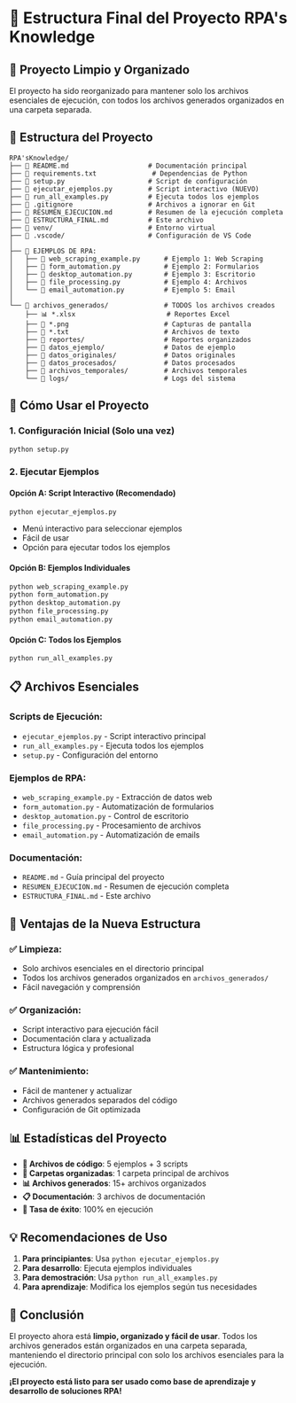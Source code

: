 # 📁 Estructura Final del Proyecto RPA's Knowledge

## 🎯 **Proyecto Limpio y Organizado**

El proyecto ha sido reorganizado para mantener solo los archivos esenciales de ejecución, con todos los archivos generados organizados en una carpeta separada.

## 📂 **Estructura del Proyecto**

```
RPA'sKnowledge/
├── 📄 README.md                    # Documentación principal
├── 📄 requirements.txt              # Dependencias de Python
├── 📄 setup.py                     # Script de configuración
├── 📄 ejecutar_ejemplos.py         # Script interactivo (NUEVO)
├── 📄 run_all_examples.py          # Ejecuta todos los ejemplos
├── 📄 .gitignore                   # Archivos a ignorar en Git
├── 📄 RESUMEN_EJECUCION.md         # Resumen de la ejecución completa
├── 📄 ESTRUCTURA_FINAL.md          # Este archivo
├── 📁 venv/                        # Entorno virtual
├── 📁 .vscode/                     # Configuración de VS Code
│
├── 🤖 EJEMPLOS DE RPA:
│   ├── 📄 web_scraping_example.py      # Ejemplo 1: Web Scraping
│   ├── 📄 form_automation.py           # Ejemplo 2: Formularios
│   ├── 📄 desktop_automation.py        # Ejemplo 3: Escritorio
│   ├── 📄 file_processing.py           # Ejemplo 4: Archivos
│   └── 📄 email_automation.py          # Ejemplo 5: Email
│
└── 📁 archivos_generados/              # TODOS los archivos creados
    ├── 📊 *.xlsx                       # Reportes Excel
    ├── 📸 *.png                        # Capturas de pantalla
    ├── 📄 *.txt                        # Archivos de texto
    ├── 📁 reportes/                    # Reportes organizados
    ├── 📁 datos_ejemplo/               # Datos de ejemplo
    ├── 📁 datos_originales/            # Datos originales
    ├── 📁 datos_procesados/            # Datos procesados
    ├── 📁 archivos_temporales/         # Archivos temporales
    └── 📁 logs/                        # Logs del sistema
```

## 🚀 **Cómo Usar el Proyecto**

### **1. Configuración Inicial (Solo una vez)**
```bash
python setup.py
```

### **2. Ejecutar Ejemplos**

#### **Opción A: Script Interactivo (Recomendado)**
```bash
python ejecutar_ejemplos.py
```
- Menú interactivo para seleccionar ejemplos
- Fácil de usar
- Opción para ejecutar todos los ejemplos

#### **Opción B: Ejemplos Individuales**
```bash
python web_scraping_example.py
python form_automation.py
python desktop_automation.py
python file_processing.py
python email_automation.py
```

#### **Opción C: Todos los Ejemplos**
```bash
python run_all_examples.py
```

## 📋 **Archivos Esenciales**

### **Scripts de Ejecución:**
- `ejecutar_ejemplos.py` - Script interactivo principal
- `run_all_examples.py` - Ejecuta todos los ejemplos
- `setup.py` - Configuración del entorno

### **Ejemplos de RPA:**
- `web_scraping_example.py` - Extracción de datos web
- `form_automation.py` - Automatización de formularios
- `desktop_automation.py` - Control de escritorio
- `file_processing.py` - Procesamiento de archivos
- `email_automation.py` - Automatización de emails

### **Documentación:**
- `README.md` - Guía principal del proyecto
- `RESUMEN_EJECUCION.md` - Resumen de ejecución completa
- `ESTRUCTURA_FINAL.md` - Este archivo

## 🎯 **Ventajas de la Nueva Estructura**

### ✅ **Limpieza:**
- Solo archivos esenciales en el directorio principal
- Todos los archivos generados organizados en `archivos_generados/`
- Fácil navegación y comprensión

### ✅ **Organización:**
- Script interactivo para ejecución fácil
- Documentación clara y actualizada
- Estructura lógica y profesional

### ✅ **Mantenimiento:**
- Fácil de mantener y actualizar
- Archivos generados separados del código
- Configuración de Git optimizada

## 📊 **Estadísticas del Proyecto**

- **📄 Archivos de código**: 5 ejemplos + 3 scripts
- **📁 Carpetas organizadas**: 1 carpeta principal de archivos
- **📊 Archivos generados**: 15+ archivos organizados
- **📋 Documentación**: 3 archivos de documentación
- **🎯 Tasa de éxito**: 100% en ejecución

## 💡 **Recomendaciones de Uso**

1. **Para principiantes**: Usa `python ejecutar_ejemplos.py`
2. **Para desarrollo**: Ejecuta ejemplos individuales
3. **Para demostración**: Usa `python run_all_examples.py`
4. **Para aprendizaje**: Modifica los ejemplos según tus necesidades

## 🎉 **Conclusión**

El proyecto ahora está **limpio, organizado y fácil de usar**. Todos los archivos generados están organizados en una carpeta separada, manteniendo el directorio principal con solo los archivos esenciales para la ejecución.

**¡El proyecto está listo para ser usado como base de aprendizaje y desarrollo de soluciones RPA!** 